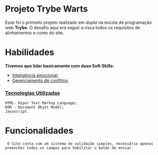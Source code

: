 Projeto Trybe Warts
===

Esse foi o primeito projeto realizado em _dupla_ na escola de programação web **Trybe**.
O desafio aqui era seguir a risca todos os requisitos de alinhamentos e cores do site. 

Habilidades
===

**Tivemos que lidar basicamente com duas Soft Skills:**

- [Inteligência emocional](#Inteligência-emocioal);
- [Gerenciamento de conflitos](#Gerenciamento-de-conflitos).

### [Tecnologias Utilizadas](#Tecnologia-Utilizadas)


 ``` 
 HTML- Hiper Text Markup Language;  
 DOM - Document Objet Model; 
 Javascript.
 ```


Funcionalidades
===
` O Site conta com um sistema de validação simples, necessário apenas preencher todos os campos para habilitar o botão de enviar.`
